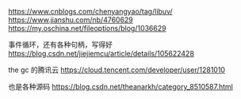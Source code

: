 https://www.cnblogs.com/chenyangyao/tag/libuv/
https://www.jianshu.com/nb/4760629
https://my.oschina.net/fileoptions/blog/1036629

事件循环，还有各种句柄，写得好
https://blog.csdn.net/jiejiemcu/article/details/105622428


the gc 的腾讯云
https://cloud.tencent.com/developer/user/1281010



也是各种源码
https://blog.csdn.net/theanarkh/category_8510587.html